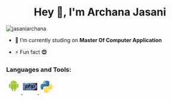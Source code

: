 <h1 align="center">Hey 👋, I'm Archana Jasani</h1>
<p align="left"> <img src="https://komarev.com/ghpvc/?username=jasaniarchana&label=Profile%20views&color=0e75b6&style=flat" alt="jasaniarchana" /> </p>

- 🔭 I’m currently studing on **Master Of Computer Application**

- ⚡ Fun fact **😊**


<p align="left">
</p>

<h3 align="left">Languages and Tools:</h3>
<p align="left"> <a href="https://developer.android.com" target="_blank" rel="noreferrer"> <img src="https://raw.githubusercontent.com/devicons/devicon/master/icons/android/android-original-wordmark.svg" alt="android" width="40" height="40"/> </a> <a href="https://www.php.net" target="_blank" rel="noreferrer"> <img src="https://raw.githubusercontent.com/devicons/devicon/master/icons/php/php-original.svg" alt="php" width="40" height="40"/> </a> <a href="https://www.python.org" target="_blank" rel="noreferrer"> <img src="https://raw.githubusercontent.com/devicons/devicon/master/icons/python/python-original.svg" alt="python" width="40" height="40"/> </a> </p>

